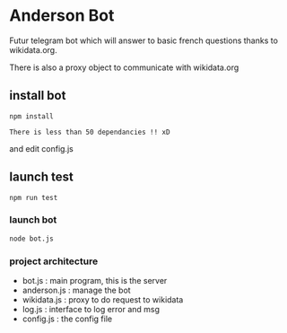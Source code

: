 # Anderson Bot

Futur telegram bot which will answer to basic french questions thanks to wikidata.org.

There is also a proxy object to communicate with wikidata.org 

## install bot

```
npm install
```

` There is less than 50 dependancies !! xD `

and edit config.js

## launch test

```
npm run test
```

### launch bot

```
node bot.js
```

### project architecture

 - bot.js : main program, this is the server
 - anderson.js : manage the bot
 - wikidata.js : proxy to do request to wikidata
 - log.js : interface to log error and msg
 - config.js : the config file